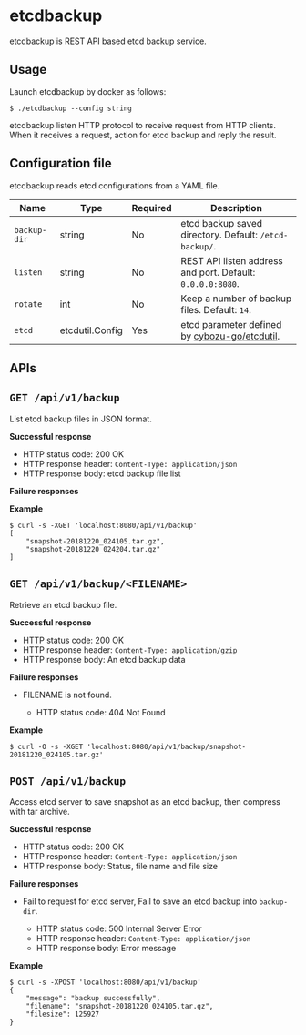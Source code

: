 etcdbackup
===========

etcdbackup is REST API based etcd backup service.

Usage
-----

Launch etcdbackup by docker as follows:

```console
$ ./etcdbackup --config string
```

etcdbackup listen HTTP protocol to receive request from HTTP clients.
When it receives a request, action for etcd backup and reply the result. 

Configuration file
------------------

etcdbackup reads etcd configurations from a YAML file.


Name         | Type            | Required | Description
----         | ----            | -------- | -----------
`backup-dir` | string          | No       | etcd backup saved directory.  Default: `/etcd-backup/`.
`listen`     | string          | No       | REST API listen address and port.  Default: `0.0.0.0:8080`.
`rotate`     | int             | No       | Keep a number of backup files.  Default: `14`.
`etcd`       | etcdutil.Config | Yes      | etcd parameter defined by [cybozu-go/etcdutil](https://github.com/cybozu-go/etcdutil).

APIs
----

## `GET /api/v1/backup`

List etcd backup files in JSON format.

**Successful response**

- HTTP status code: 200 OK
- HTTP response header: `Content-Type: application/json`
- HTTP response body: etcd backup file list

**Failure responses**

**Example**

```console
$ curl -s -XGET 'localhost:8080/api/v1/backup'
[
    "snapshot-20181220_024105.tar.gz",
    "snapshot-20181220_024204.tar.gz"
]
```

## `GET /api/v1/backup/<FILENAME>`

Retrieve an etcd backup file.

**Successful response**

- HTTP status code: 200 OK
- HTTP response header: `Content-Type: application/gzip`
- HTTP response body: An etcd backup data

**Failure responses**

- FILENAME is not found.

    - HTTP status code: 404 Not Found
    
**Example**

```console
$ curl -O -s -XGET 'localhost:8080/api/v1/backup/snapshot-20181220_024105.tar.gz'
```

## `POST /api/v1/backup`

Access etcd server to save snapshot as an etcd backup, then compress with tar archive.

**Successful response**

- HTTP status code: 200 OK
- HTTP response header: `Content-Type: application/json`
- HTTP response body: Status, file name and file size

**Failure responses**

- Fail to request for etcd server, Fail to save an etcd backup into `backup-dir`.

    - HTTP status code: 500 Internal Server Error
    - HTTP response header: `Content-Type: application/json`
    - HTTP response body: Error message

**Example**

```console
$ curl -s -XPOST 'localhost:8080/api/v1/backup'
{
    "message": "backup successfully",
    "filename": "snapshot-20181220_024105.tar.gz",
    "filesize": 125927
}
```

